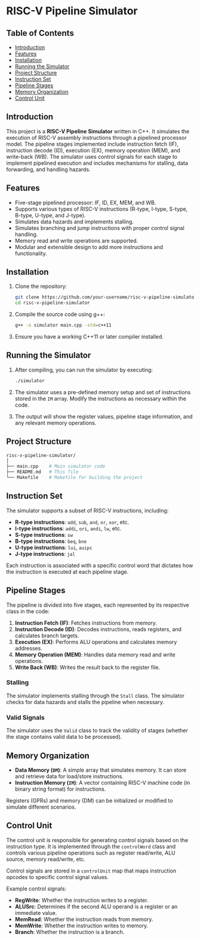 # RISC-V Pipeline Simulator

## Table of Contents
- [Introduction](#introduction)
- [Features](#features)
- [Installation](#installation)
- [Running the Simulator](#running-the-simulator)
- [Project Structure](#project-structure)
- [Instruction Set](#instruction-set)
- [Pipeline Stages](#pipeline-stages)
- [Memory Organization](#memory-organization)
- [Control Unit](#control-unit)

## Introduction
This project is a **RISC-V Pipeline Simulator** written in C++. It simulates the execution of RISC-V assembly instructions through a pipelined processor model. The pipeline stages implemented include instruction fetch (IF), instruction decode (ID), execution (EX), memory operation (MEM), and write-back (WB). The simulator uses control signals for each stage to implement pipelined execution and includes mechanisms for stalling, data forwarding, and handling hazards.

## Features
- Five-stage pipelined processor: IF, ID, EX, MEM, and WB.
- Supports various types of RISC-V instructions (R-type, I-type, S-type, B-type, U-type, and J-type).
- Simulates data hazards and implements stalling.
- Simulates branching and jump instructions with proper control signal handling.
- Memory read and write operations are supported.
- Modular and extensible design to add more instructions and functionality.
  
## Installation

1. Clone the repository:
    ```bash
    git clone https://github.com/your-username/risc-v-pipeline-simulator.git
    cd risc-v-pipeline-simulator
    ```

2. Compile the source code using g++:
    ```bash
    g++ -o simulator main.cpp -std=c++11
    ```

3. Ensure you have a working C++11 or later compiler installed.

## Running the Simulator

1. After compiling, you can run the simulator by executing:
    ```bash
    ./simulator
    ```

2. The simulator uses a pre-defined memory setup and set of instructions stored in the `IM` array. Modify the instructions as necessary within the code.

3. The output will show the register values, pipeline stage information, and any relevant memory operations.

## Project Structure
```bash
risc-v-pipeline-simulator/ 
│ 
├── main.cpp    # Main simulator code 
├── README.md   # This file 
└── Makefile    # Makefile for building the project
```

## Instruction Set
The simulator supports a subset of RISC-V instructions, including:

- **R-type instructions**: `add`, `sub`, `and`, `or`, `xor`, etc.
- **I-type instructions**: `addi`, `ori`, `andi`, `lw`, etc.
- **S-type instructions**: `sw`
- **B-type instructions**: `beq`, `bne`
- **U-type instructions**: `lui`, `auipc`
- **J-type instructions**: `jal`

Each instruction is associated with a specific control word that dictates how the instruction is executed at each pipeline stage.

## Pipeline Stages

The pipeline is divided into five stages, each represented by its respective class in the code:

1. **Instruction Fetch (IF)**: Fetches instructions from memory.
2. **Instruction Decode (ID)**: Decodes instructions, reads registers, and calculates branch targets.
3. **Execution (EX)**: Performs ALU operations and calculates memory addresses.
4. **Memory Operation (MEM)**: Handles data memory read and write operations.
5. **Write Back (WB)**: Writes the result back to the register file.

### Stalling
The simulator implements stalling through the `Stall` class. The simulator checks for data hazards and stalls the pipeline when necessary.

### Valid Signals
The simulator uses the `Valid` class to track the validity of stages (whether the stage contains valid data to be processed).

## Memory Organization
- **Data Memory (`DM`)**: A simple array that simulates memory. It can store and retrieve data for load/store instructions.
- **Instruction Memory (`IM`)**: A vector containing RISC-V machine code (in binary string format) for instructions.

Registers (GPRs) and memory (DM) can be initialized or modified to simulate different scenarios.

## Control Unit
The control unit is responsible for generating control signals based on the instruction type. It is implemented through the `controlWord` class and controls various pipeline operations such as register read/write, ALU source, memory read/write, etc.

Control signals are stored in a `controlUnit` map that maps instruction opcodes to specific control signal values.

Example control signals:
- **RegWrite**: Whether the instruction writes to a register.
- **ALUSrc**: Determines if the second ALU operand is a register or an immediate value.
- **MemRead**: Whether the instruction reads from memory.
- **MemWrite**: Whether the instruction writes to memory.
- **Branch**: Whether the instruction is a branch.





